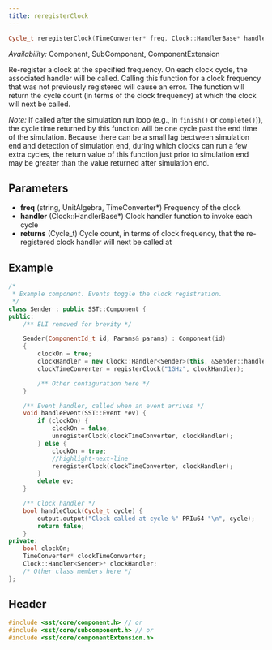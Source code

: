 ```yaml
---
title: reregisterClock
---
```


```cpp
Cycle_t reregisterClock(TimeConverter* freq, Clock::HandlerBase* handler);
```
*Availability:* Component, SubComponent, ComponentExtension

Re-register a clock at the specified frequency. On each clock cycle, the associated handler will be called. Calling this function for a clock frequency that was not previously registered will cause an error. The function will return the cycle count (in terms of the clock frequency) at which the clock will next be called.

*Note:* If called after the simulation run loop (e.g., in `finish()` or `complete()`)), the cycle time returned by this function will be one cycle past the end time of the simulation. Because there can be a small lag bectween simulation end and detection of simulation end, during which clocks can run a few extra cycles, the return value of this function just prior to simulation end may be greater than the value returned after simulation end.


## Parameters
* **freq** (string, UnitAlgebra, TimeConverter*) Frequency of the clock
* **handler** (Clock::HandlerBase*) Clock handler function to invoke each cycle
* **returns** (Cycle_t) Cycle count, in terms of clock frequency, that the re-registered clock handler will next be called at 

## Example

<!--- SOURCE_CODE: None --->
```cpp
/* 
 * Example component. Events toggle the clock registration.
 */
class Sender : public SST::Component {
public:
    /** ELI removed for brevity */

    Sender(ComponentId_t id, Params& params) : Component(id)
    {
        clockOn = true;
        clockHandler = new Clock::Handler<Sender>(this, &Sender::handleClock);
        clockTimeConverter = registerClock("1GHz", clockHandler);

        /** Other configuration here */
    }

    /** Event handler, called when an event arrives */
    void handleEvent(SST::Event *ev) {
        if (clockOn) {
            clockOn = false;
            unregisterClock(clockTimeConverter, clockHandler);
        } else {
            clockOn = true;
            //highlight-next-line
            reregisterClock(clockTimeConverter, clockHandler);
        }
        delete ev;
    }

    /** Clock handler */
    bool handleClock(Cycle_t cycle) {
        output.output("Clock called at cycle %" PRIu64 "\n", cycle);
        return false;
    }
private:
    bool clockOn;
    TimeConverter* clockTimeConverter;
    Clock::Handler<Sender>* clockHandler;
    /* Other class members here */
};
```

## Header
```cpp
#include <sst/core/component.h> // or
#include <sst/core/subcomponent.h> // or
#include <sst/core/componentExtension.h>
```
